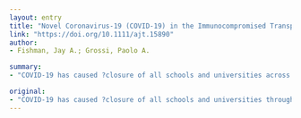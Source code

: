```yaml
---
layout: entry
title: "Novel Coronavirus-19 (COVID-19) in the Immunocompromised Transplant Recipient: #Flatteningthecurve"
link: "https://doi.org/10.1111/ajt.15890"
author:
- Fishman, Jay A.; Grossi, Paolo A.

summary:
- "COVID-19 has caused ?closure of all schools and universities across Italy cinemas, theaters and discoteques are shut down as well. The trains between Florence and Rome ?are largely empty. Lori Heatherington notices elbow bumping rather than both-cheek kissing and greater distance between people as they talk. Trains between Florence, Rome and Rome are empty, says Heatherington. She notices a lot of elbow bumps rather than kissing. the trains between Rome and Florence are shutting all schools, schools and schools in Italy. all schools are closed down."

original:
- "COVID-19 has caused ?closure of all schools and universities throughout Italy cinemas, theaters and discoteques are shut down as well.?(among) the few individuals who are out and about, I notice a lot of elbow bumping rather than both-cheek kissing and greater distance between people as they talk.?the trains between Florence and Rome ?are largely empty.? Lori Heatherington, Florence, Italy"
---
```


